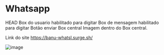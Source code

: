 # Whatsapp
HEAD
Box do usuario habilitado para digitar
Box de mensagem habilitado para digitar
Botão enviar
Box central
Imagem dentro do Box central.

Link do site
https://banu-whatsl.surge.sh/

![image](https://user-images.githubusercontent.com/78522164/133867331-7540894f-581c-4793-aae4-95fb3fcf5f79.png)

